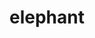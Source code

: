 ---
layout: smileys&emotion
title: elephant
emoji: elephant
permalink: 🐘.html
image: assets/img/3moji/elephant.png
---